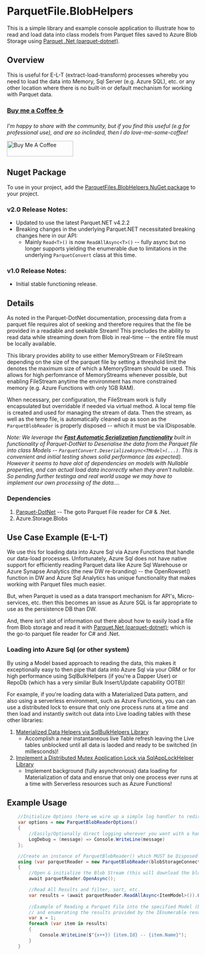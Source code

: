 ﻿# ParquetFile.BlobHelpers
This is a simple library and example console application to illustrate how to read and load data into class models from 
Parquet files saved to Azure Blob Storage using [Parquet .Net (parquet-dotnet)](https://github.com/elastacloud/parquet-dotnet#apache-parquet-for-net-platform).

## Overview
This is useful for E-L-T (extract-load-transform) processes whereby you need to load the data into Memory, 
Sql Server (e.g. Azure SQL), etc. or any other location where there is no built-in or default mechanism for 
working with Parquet data.

### [Buy me a Coffee ☕](https://www.buymeacoffee.com/cajuncoding)
*I'm happy to share with the community, but if you find this useful (e.g for professional use), and are so inclinded,
then I do love-me-some-coffee!*

<a href="https://www.buymeacoffee.com/cajuncoding" target="_blank">
<img src="https://cdn.buymeacoffee.com/buttons/default-orange.png" alt="Buy Me A Coffee" height="41" width="174">
</a> 

## Nuget Package
To use in your project, add the [ParquetFiles.BlobHelpers NuGet package](https://www.nuget.org/packages/ParquetFiles.BlobHelpers) to your project.

### v2.0 Release Notes:
- Updated to use the latest Parquet.NET v4.2.2
- Breaking changes in the underlying Parquet.NET necessitated breaking changes here in our API:
    - Mainly `Read<T>()` is now `ReadAllAsync<T>()` -- fully async but no longer supports yielding the enumerable due to limitations in the underlying `ParquetConvert` class at this time.

### v1.0 Release Notes:
- Initial stable functioning release.

## Details
As noted in the Parquet-DotNet documentation, processing data from a parquet file requires alot of seeking and therefore
requires that the file be provided in a readable and seekable Stream! This precludes the ability to read data
while streaming down from Blob in real-time -- the entire file must be locally available.

This library provides ability to use either MemoryStream or FileStream depending on the size of the parquet file
by setting a threshold limit the denotes the maximum size of which a MemoryStream should be used.  This allows
for high perfomrance of MemoryStreams whenever possible, but enabling FileStream anytime the environment has
more constrained memory (e.g. Azure Functions with only 1GB RAM).

When necessary, per configuration, the FileStream work is fully encapsulated but overridable if needed via virtual method. 
A local temp file is created and used for managing the stream of data. Then the stream, as well as the temp file, is 
automatically cleaned up as soon as the `ParquetBlobReader` is properly disposed -- which it must be via IDisposable.

*Note: We leverage the [**Fast Automatic Serialization functionality**](https://github.com/elastacloud/parquet-dotnet/blob/master/doc/serialisation.md) 
 built in functionality of Parquet-DotNet to Deserialise the data from the Parquet file into class Models -- 
`ParquetConvert.DeserializeAsync<TModel>(...)`.  This is convenient and initial testing shows solid performance (as expected).
However it seems to have alot of dependencies on models with Nullable properties, and can actual load data 
incorrectly when they aren't nullable.  So pending further testinga and real world usage we may have to 
implement our own processing of the data....*

### Dependencies
1. [Parquet-DotNet](https://github.com/elastacloud/parquet-dotnet#apache-parquet-for-net-platform) -- The goto Parquet File reader for C# & .Net.
2. Azure.Storage.Blobs

## Use Case Example (E-L-T)
We use this for loading data into Azure Sql via Azure Functions that handle our data-load processes. Unfortunately,
Azure Sql does not have native support for efficiently reading Parquet data like Azure Sql Warehouse or 
Azure Synapse Analytics (the new DW re-branding) -- the OpenRowset() function in DW and Azure Sql Analytics
has unique functionality that makes working with Parquet files much easier.

But, when Parquet is used as a data transport mechanism for API's, Micro-services, etc. then this becomes an issue
as Azure SQL is far appropriate to use as the persistence DB than DW.

And, there isn't alot of information out there about how to easily load a file from Blob storage and read it
with [Parquet.Net (parquet-dotnet)](https://github.com/elastacloud/parquet-dotnet#apache-parquet-for-net-platform);
 which is the go-to parquet file reader for C# and .Net. 

### Loading into Azure Sql (or other system)
By using a Model based approach to reading the data, this makes it exceptionally easy to then pipe that data 
into Azure Sql via your ORM or for high performance using SqlBulkHelpers (if you're a Dapper User) or RepoDb 
(which has a very similar Bulk Insert/Update capability OOTB)!

For example, if you're loading data with a Materialized Data pattern, and also using a serverless environment, 
such as Azure Functions, you can can use a distributed lock to ensure that only one process runs at a time
and then load and instantly switch out data into Live loading tables with these other libraries:
1. [Materialized Data Helpers via SqlBulkHelpers Library](https://github.com/cajuncoding/SqlBulkHelpers)
   - Accomplish a near instantaneous live Table refresh leaving the Live tables unblocked until all data is laoded and ready to be switched (in millesconds)!
2. [Implement a Distributed Mutex Application Lock via SqlAppLockHelper Library](https://github.com/cajuncoding/SqlAppLockHelper)
   - Implement background (fully asynchronous) data loading for Materialization of data and ensrue that only one process ever runs at a time with Serverless resources such as Azure Functions! 

## Example Usage
```csharp
    //Initialize Options (here we wire up a simple log handler to redirect to the Console)...
    var options = new ParquetBlobReaderOptions()
    {
        //Easily/Optionally direct logging wherever you want with a handler Action<string>...
        LogDebug = (message) => Console.WriteLine(message)
    };

    //Create an instance of ParquetBlobReader() which MUST be Disposed of properly...
    using (var parquetReader = new ParquetBlobReader(blobStorageConnectionString, blobContainer, blobFilePath, options))
    { 
        //Open & initialize the Blob Stream (this will download the blob data)...
        await parquetReader.OpenAsync();

        //Read All Results and filter, sort, etc.
        var results = (await parquetReader.ReadAllAsync<ItemModel>()).OrderBy(r => r.Id);
        
        //Example of Reading a Parquet File into the specified Model (by Generic Type) 
        // and enumerating the results provided by the IEnumerable result...
        var x = 1;
        foreach (var item in results)
        {
            Console.WriteLine($"{x++}) {item.Id} -- {item.Name}");
        }
    }
```
